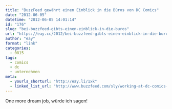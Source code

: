 ```yaml
---
title: "BuzzFeed gewährt einen Einblick in die Büros von DC Comics"
date: "2012-06-05"
datetime: "2012-06-05 14:01:14"
id: "176"
slug: "bei-buzzfeed-gibts-einen-einblick-in-die-buros"
url: "https://eay.cc/2012/bei-buzzfeed-gibts-einen-einblick-in-die-buros/"
author: "eay"
format: "link"
categories:
  - 0815
tags:
  - comics
  - dc
  - unternehmen
meta:
  - yourls_shorturl: "http://eay.li/1xk"
  - linked_list_url: "http://www.buzzfeed.com/sly/working-at-dc-comics-looks-like-a-dream-job"
---
```


One more dream job, würde ich sagen!
